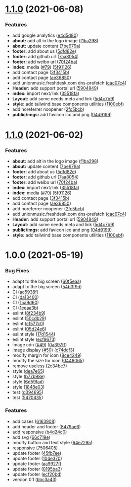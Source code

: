 # [1.1.0](https://github.com/UnionMusic/lianhe.art/compare/v1.0.0...v1.1.0) (2021-06-08)


### Features

* add google analytics ([e4d5d80](https://github.com/UnionMusic/lianhe.art/commit/e4d5d80ca9c2bf81b16d5323e623c7a75374817d))
* **about:** add alt in the logo image ([f1ba298](https://github.com/UnionMusic/lianhe.art/commit/f1ba2989829b5c412cf7b89e255364098db94512))
* **about:** update content ([7be979a](https://github.com/UnionMusic/lianhe.art/commit/7be979a0a3ffde14ac6e30902f02313c53b7def5))
* **footer:** add about us ([5dfd82e](https://github.com/UnionMusic/lianhe.art/commit/5dfd82e7a802740e90961b5f97d187f4da7ade8e))
* **footer:** add github url ([7aa8054](https://github.com/UnionMusic/lianhe.art/commit/7aa80545d07ee8ae3e855e50f7c4a47ea0ec2b80))
* **footer:** add weibo url ([70f24ba](https://github.com/UnionMusic/lianhe.art/commit/70f24bae881f832e069ddff1a7140036b7719701))
* **index:** media ([#79](https://github.com/UnionMusic/lianhe.art/issues/79)) ([5f91126](https://github.com/UnionMusic/lianhe.art/commit/5f91126660e4a7a7d0ae16794dece40bc6303fde))
* add contact page ([3f3415b](https://github.com/UnionMusic/lianhe.art/commit/3f3415ba14f0f9d770c869d9d0eb02588f09e515))
* add contact page ([ae36850](https://github.com/UnionMusic/lianhe.art/commit/ae36850ea7bb1dbfd78e90814383498a6248acbc))
* add unionmusic.freshdesk.com dns-prefetch ([cac07c4](https://github.com/UnionMusic/lianhe.art/commit/cac07c422c3ec4f719bb24bdb3e185ab38f99f81))
* **Header:** add support portal url ([5904849](https://github.com/UnionMusic/lianhe.art/commit/590484985ec880de657c17e5865bc099141da6f4))
* **index:** import next/link ([35518fa](https://github.com/UnionMusic/lianhe.art/commit/35518fa08d3504553dea5ca0381c78d0672a5138))
* **Layout:** add some needs meta and link ([5d4c7b9](https://github.com/UnionMusic/lianhe.art/commit/5d4c7b99de067f778c88fceb9481e8b945711815))
* **style:** add tailwind base components utilities ([1100ebf](https://github.com/UnionMusic/lianhe.art/commit/1100ebfb90cda2c811147335ad4070374f0f6652))
* add noreferrer noopener ([2fc5bcb](https://github.com/UnionMusic/lianhe.art/commit/2fc5bcb97d4d57a1706b81dd88bb29cc2aac2506))
* **public/imgs:** add favicon ico and png ([04d9199](https://github.com/UnionMusic/lianhe.art/commit/04d9199f9776601c79099a133ce485a4ee63302c))

# [1.1.0](https://github.com/UnionMusic/lianhe.art/compare/v1.0.0...v1.1.0) (2021-06-02)


### Features

* **about:** add alt in the logo image ([f1ba298](https://github.com/UnionMusic/lianhe.art/commit/f1ba2989829b5c412cf7b89e255364098db94512))
* **about:** update content ([7be979a](https://github.com/UnionMusic/lianhe.art/commit/7be979a0a3ffde14ac6e30902f02313c53b7def5))
* **footer:** add about us ([5dfd82e](https://github.com/UnionMusic/lianhe.art/commit/5dfd82e7a802740e90961b5f97d187f4da7ade8e))
* **footer:** add github url ([7aa8054](https://github.com/UnionMusic/lianhe.art/commit/7aa80545d07ee8ae3e855e50f7c4a47ea0ec2b80))
* **footer:** add weibo url ([70f24ba](https://github.com/UnionMusic/lianhe.art/commit/70f24bae881f832e069ddff1a7140036b7719701))
* **index:** import next/link ([35518fa](https://github.com/UnionMusic/lianhe.art/commit/35518fa08d3504553dea5ca0381c78d0672a5138))
* **index:** media ([#79](https://github.com/UnionMusic/lianhe.art/issues/79)) ([5f91126](https://github.com/UnionMusic/lianhe.art/commit/5f91126660e4a7a7d0ae16794dece40bc6303fde))
* add contact page ([3f3415b](https://github.com/UnionMusic/lianhe.art/commit/3f3415ba14f0f9d770c869d9d0eb02588f09e515))
* add contact page ([ae36850](https://github.com/UnionMusic/lianhe.art/commit/ae36850ea7bb1dbfd78e90814383498a6248acbc))
* add noreferrer noopener ([2fc5bcb](https://github.com/UnionMusic/lianhe.art/commit/2fc5bcb97d4d57a1706b81dd88bb29cc2aac2506))
* add unionmusic.freshdesk.com dns-prefetch ([cac07c4](https://github.com/UnionMusic/lianhe.art/commit/cac07c422c3ec4f719bb24bdb3e185ab38f99f81))
* **Header:** add support portal url ([5904849](https://github.com/UnionMusic/lianhe.art/commit/590484985ec880de657c17e5865bc099141da6f4))
* **Layout:** add some needs meta and link ([5d4c7b9](https://github.com/UnionMusic/lianhe.art/commit/5d4c7b99de067f778c88fceb9481e8b945711815))
* **public/imgs:** add favicon ico and png ([04d9199](https://github.com/UnionMusic/lianhe.art/commit/04d9199f9776601c79099a133ce485a4ee63302c))
* **style:** add tailwind base components utilities ([1100ebf](https://github.com/UnionMusic/lianhe.art/commit/1100ebfb90cda2c811147335ad4070374f0f6652))

# 1.0.0 (2021-05-19)


### Bug Fixes

* adapt to the big screen ([60f5eaa](https://github.com/UnionMusic/lianhe.art/commit/60f5eaa948d97de70280f58e7c088ebd9da5fa49))
* adapt to the big screen ([54b3f9d](https://github.com/UnionMusic/lianhe.art/commit/54b3f9dc74826cbd684fe453268c164b3c3485b6))
* CI ([ac5938f](https://github.com/UnionMusic/lianhe.art/commit/ac5938f0a8918de2e3fdeaa9fbb43c62737fdcc9))
* CI ([da13400](https://github.com/UnionMusic/lianhe.art/commit/da13400f2566ff506a6b5ff62ed43ae3275eed6f))
* CI ([15a9d60](https://github.com/UnionMusic/lianhe.art/commit/15a9d60e9c1839dbbef0eab949058aef92e5f361))
* CI ([1eeaa3b](https://github.com/UnionMusic/lianhe.art/commit/1eeaa3b60fa5246a16860966f1c858f3e5af5481))
* eslint ([8f234b9](https://github.com/UnionMusic/lianhe.art/commit/8f234b9c1b9549a5770b07e147dc15ee132b5c66))
* eslint ([50cdb29](https://github.com/UnionMusic/lianhe.art/commit/50cdb29790c58b8b2fabb6a43680447ec8541293))
* eslint ([cf577c0](https://github.com/UnionMusic/lianhe.art/commit/cf577c0e733b8a3cad268a64438604fc3fbee177))
* eslint ([05d24e6](https://github.com/UnionMusic/lianhe.art/commit/05d24e6752b303f4226bf3b6f6b912b4d705c105))
* eslint style ([17d1544](https://github.com/UnionMusic/lianhe.art/commit/17d154406067ca0cf8c8a7ea3bf5c031ce5b4312))
* eslint style ([ecf9673](https://github.com/UnionMusic/lianhe.art/commit/ecf96736330bd018e1efbff8c10d58ef042e7a56))
* image cdn ([#49](https://github.com/UnionMusic/lianhe.art/issues/49)) ([0a397ff](https://github.com/UnionMusic/lianhe.art/commit/0a397ff5bde7f646624bd8ddf17a3b674d256506))
* image display ([#50](https://github.com/UnionMusic/lianhe.art/issues/50)) ([c74dcf3](https://github.com/UnionMusic/lianhe.art/commit/c74dcf3f1dead537563fb58c13b62d7749af8add))
* modify margin for icon ([8ce4249](https://github.com/UnionMusic/lianhe.art/commit/8ce4249212c57efe1e147034dfcc13eee31b6141))
* modify the size for icon ([0448065](https://github.com/UnionMusic/lianhe.art/commit/0448065c7e64dba92dfcd0417e13aa2b98d32beb))
* remove useless ([2c34bc7](https://github.com/UnionMusic/lianhe.art/commit/2c34bc792a3ade149758aaf96af0560fca6a8897))
* style ([dea7e65](https://github.com/UnionMusic/lianhe.art/commit/dea7e65ff6f6e5d6d00dd3c50e40abc109297901))
* style ([b77b98e](https://github.com/UnionMusic/lianhe.art/commit/b77b98e7925d2ec06e577a4d73fee941a8cd454f))
* style ([6d59fad](https://github.com/UnionMusic/lianhe.art/commit/6d59fad4a38c4bdb0e77843bc6b1aabd4cad6fd0))
* style ([1848e03](https://github.com/UnionMusic/lianhe.art/commit/1848e03e0550b8fe590d5b1365fa89a9ef81a2b3))
* test ([d394695](https://github.com/UnionMusic/lianhe.art/commit/d394695a85fc1cdef7ee3f86e9ade5bc8c45de0f))
* test ([5470435](https://github.com/UnionMusic/lianhe.art/commit/54704350b7683c334f1eeb86e786db0edf4be500))


### Features

* add cases ([6163908](https://github.com/UnionMusic/lianhe.art/commit/6163908356d236c847dccf5632697c6504d536de))
* add header and footer ([8479ae6](https://github.com/UnionMusic/lianhe.art/commit/8479ae63a7e66c0bb25422b066e3c56c98f96537))
* add responsive ([b4d24c0](https://github.com/UnionMusic/lianhe.art/commit/b4d24c02ad1e932ac8f89180fb59d4774d8838be))
* add svg ([66c719e](https://github.com/UnionMusic/lianhe.art/commit/66c719ece4bdb003d8d1d4fbab49bf61ca58b898))
* modify button and text style ([64e7295](https://github.com/UnionMusic/lianhe.art/commit/64e7295cd1e571b2b15e0e2bf345dc5a349e188e))
* responsive ([7506405](https://github.com/UnionMusic/lianhe.art/commit/75064053af5550d07260b4e986df6946ca6e0503))
* update footer ([45fb7ee](https://github.com/UnionMusic/lianhe.art/commit/45fb7ee0106eba46fe3e53a06bc757875ea1ad35))
* update footer ([104e370](https://github.com/UnionMusic/lianhe.art/commit/104e3702f20b8b518c982af95c8539b0b2dfe9f3))
* update footer ([aa9927f](https://github.com/UnionMusic/lianhe.art/commit/aa9927f0448d3e41cf6d90e5e3e5eef4d21efea4))
* update footer ([0195ba3](https://github.com/UnionMusic/lianhe.art/commit/0195ba3866a7d887da98a358b5693826a0196926))
* update footer ([ecf20bd](https://github.com/UnionMusic/lianhe.art/commit/ecf20bd76811ab698d19a4f87f61a02a49d08195))
* version 0.1 ([bbc3a43](https://github.com/UnionMusic/lianhe.art/commit/bbc3a4329a2b7de819cd28273f941ded15853ddb))

